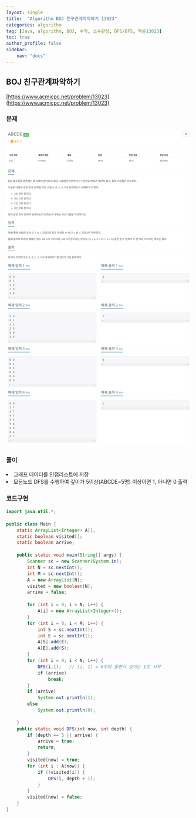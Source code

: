 ```yaml
---
layout: single
title:  "Algorithm BOJ 친구관계파악하기 13023"
categories: algorithm
tag: [Java, algorithm, BOJ, 수학, 소수판정, DFS/BFS, 백준13023]
toc: true
author_profile: false
sidebar:
    nav: "docs"
---
```

## BOJ 친구관계파악하기
[https://www.acmicpc.net/problem/13023](https://www.acmicpc.net/problem/13023)

### 문제
![친구관계파악하기](/assets/img/BOJ13023.jpg)

### 풀이
<li>그래프 데이터를 인접리스트에 저장</li>
<li>모든노드 DFS를 수행하여 깊이가 5이상(ABCDE=5명) 이상이면 1, 아니면 0 출력</li>

### 코드구현
```java
import java.util.*;

public class Main {
    static ArrayList<Integer> A[];
    static boolean visited[];
    static boolean arrive;

    public static void main(String[] args) {
        Scanner sc = new Scanner(System.in);
        int N = sc.nextInt();
        int M = sc.nextInt();
        A = new ArrayList[N];
        visited = new boolean[N];
        arrive = false;

        for (int i = 0; i < N; i++) {
            A[i] = new ArrayList<Integer>();
        }
        for (int i = 0; i < M; i++) {
            int S = sc.nextInt();
            int E = sc.nextInt();
            A[S].add(E);
            A[E].add(S);
        }
        for (int i = 0; i < N; i++) {
            DFS(i,1);   // (i, 1) = 0부터 돌면서 깊이는 1로 시작
            if (arrive)
                break;
        }
        if (arrive)
            System.out.println(1);
        else
            System.out.println(0);

    }
    public static void DFS(int now, int depth) {
        if (depth == 5 || arrive) {
            arrive = true;
            return;
        }
        visited[now] = true;
        for (int i : A[now]) {
            if (!visited[i]) {
                DFS(i, depth + 1);
            }
        }
        visited[now] = false;
    }
}
```
